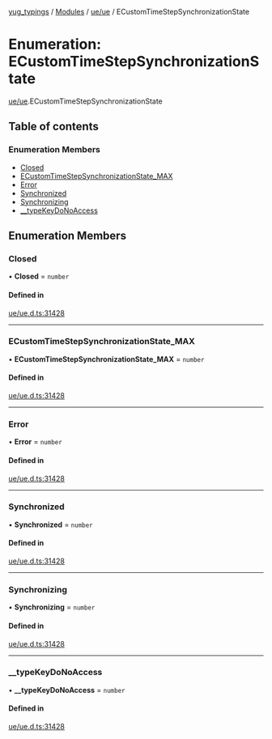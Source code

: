 [yug_typings](../README.md) / [Modules](../modules.md) / [ue/ue](../modules/ue_ue.md) / ECustomTimeStepSynchronizationState

# Enumeration: ECustomTimeStepSynchronizationState

[ue/ue](../modules/ue_ue.md).ECustomTimeStepSynchronizationState

## Table of contents

### Enumeration Members

- [Closed](ue_ue.ECustomTimeStepSynchronizationState.md#closed)
- [ECustomTimeStepSynchronizationState\_MAX](ue_ue.ECustomTimeStepSynchronizationState.md#ecustomtimestepsynchronizationstate_max)
- [Error](ue_ue.ECustomTimeStepSynchronizationState.md#error)
- [Synchronized](ue_ue.ECustomTimeStepSynchronizationState.md#synchronized)
- [Synchronizing](ue_ue.ECustomTimeStepSynchronizationState.md#synchronizing)
- [\_\_typeKeyDoNoAccess](ue_ue.ECustomTimeStepSynchronizationState.md#__typekeydonoaccess)

## Enumeration Members

### Closed

• **Closed** = `number`

#### Defined in

[ue/ue.d.ts:31428](https://github.com/YugMetaverse/yug_typings/blob/b7d9b19/ue/ue.d.ts#L31428)

___

### ECustomTimeStepSynchronizationState\_MAX

• **ECustomTimeStepSynchronizationState\_MAX** = `number`

#### Defined in

[ue/ue.d.ts:31428](https://github.com/YugMetaverse/yug_typings/blob/b7d9b19/ue/ue.d.ts#L31428)

___

### Error

• **Error** = `number`

#### Defined in

[ue/ue.d.ts:31428](https://github.com/YugMetaverse/yug_typings/blob/b7d9b19/ue/ue.d.ts#L31428)

___

### Synchronized

• **Synchronized** = `number`

#### Defined in

[ue/ue.d.ts:31428](https://github.com/YugMetaverse/yug_typings/blob/b7d9b19/ue/ue.d.ts#L31428)

___

### Synchronizing

• **Synchronizing** = `number`

#### Defined in

[ue/ue.d.ts:31428](https://github.com/YugMetaverse/yug_typings/blob/b7d9b19/ue/ue.d.ts#L31428)

___

### \_\_typeKeyDoNoAccess

• **\_\_typeKeyDoNoAccess** = `number`

#### Defined in

[ue/ue.d.ts:31428](https://github.com/YugMetaverse/yug_typings/blob/b7d9b19/ue/ue.d.ts#L31428)
